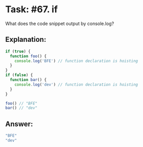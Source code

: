 # Task: #67. if

What does the code snippet output by console.log?

## Explanation:

```javascript
if (true) {
  function foo() {
    console.log('BFE') // function declaration is hoisting
  }
}
if (false) {
  function bar() {
    console.log('dev') // function declaration is hoisting
  }
}

foo() // "BFE"
bar() // "dev"
```

## Answer:

```javascript
"BFE"
"dev"
```

